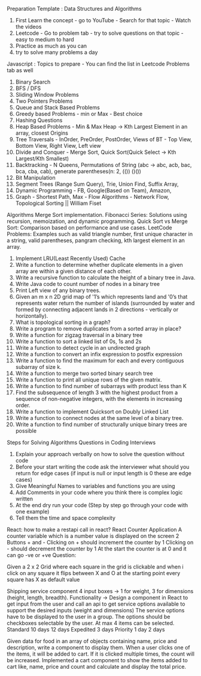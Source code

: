 Preparation Template : 
Data Structures and Algorithms 
1. First Learn the concept - go to YouTube - Search for that topic - Watch the videos 
2. Leetcode - Go to problem tab - try to solve questions on that topic - easy to medium to hard
3. Practice as much as you can 
4. try to solve many problems a day 

Javascript : 
Topics to prepare - You can find the list in Leetcode Problems tab as well 
1. Binary Search 
2. BFS / DFS 
3. Sliding Window Problems 
4. Two Pointers Problems 
5. Queue and Stack Based Problems  
6. Greedy based Problems  - min or Max - Best choice 
7. Hashing Questions 
8. Heap Based Problems - Min & Max Heap -> Kth Largest Element in an array, closest Origins 
9. Tree Traversals - InOrder, PreOrder, PostOrder, Views of BT - Top View, Bottom View, Right View, Left view 
10. Divide and Conquer - Merge Sort, Quick Sort(Quick Select -> Kth Largest/Kth Smallest)
11. Backtracking - N Queens, Permutations of String (abc -> abc, acb, bac, bca, cba, cab), generate parentheses(n: 2, (()) ()())
12. Bit Manipulation 
13. Segment Trees (Range Sum Query), Trie, Union Find, Suffix Array, 
14. Dynamic Programming - FB, Google(Based on Team), Amazon, 
15. Graph - Shortest Path, Max - Flow Algorithms - Network Flow, Topological Sorting || William Fiset 

Algorithms
Merge Sort implementation.
Fibonacci Series: Solutions using recursion, memoization, and dynamic programming.
Quick Sort vs Merge Sort: Comparison based on performance and use cases.
LeetCode Problems: Examples such as valid triangle number, first unique character in a string, valid parentheses, pangram checking, kth largest element in an array.
1.	 Implement LRU(Least Recently Used) Cache
2.	Write a function to determine whether duplicate elements in a given array are within a given distance of each other.
3.	Write a recursive function to calculate the height of a binary tree in Java.
4.	Write Java code to count number of nodes in a binary tree
5.	Print Left view of any binary trees.
6.	Given an m x n 2D grid map of '1’s which represents land and '0’s that represents water return the number of islands (surrounded by water and formed by connecting adjacent lands in 2 directions - vertically or horizontally).
7.	What is topological sorting in a graph?
8.	Write a program to remove duplicates from a sorted array in place?
9.	Write a function for zigzag traversal in a binary tree
10.	Write a function to sort a linked list of 0s, 1s and 2s
11.	Write a function to detect cycle in an undirected graph
12.	Write a function to convert an infix expression to postfix expression
13.	Write a function to find the maximum for each and every contiguous subarray of size k.
14.	Write a function to merge two sorted binary search tree
15.	Write a function to print all unique rows of the given matrix.
16.	Write a function to find number of subarrays with product less than K
17.	Find the subsequence of length 3 with the highest product from a sequence of non-negative integers, with the elements in increasing order.
18.	Write a function to implement Quicksort on Doubly Linked List
19.	Write a function to connect nodes at the same level of a binary tree.
20.	Write a function to find number of structurally unique binary trees are possible


Steps for Solving Algorithms Questions in Coding Interviews

1.  Explain your approach verbally on how to solve the question without code 
2.  Before your start writing the code ask the interviewer what should you return for edge cases (if input is null or input length is 0 these are edge cases)
3.  Give Meaningful Names to variables and functions you are using 
4.  Add Comments in your code where you think there is complex logic written 
5.  At the end dry run your code (Step by step go through your code with one example)
6.  Tell them the time and space complexity 


React:
how to make a restapi call in react?
React Counter Application 
A counter variable which is a number value is displayed on the screen
2 Buttons + and - 
Clicking on + should increment the counter by 1
Clicking on - should decrement the counter by 1
At the start the counter is at 0 and it can go -ve or +ve
Question:

Given a 2 x 2 Grid where each square in the grid is clickable and when i click on any square it flips between X and O 
at the starting point every square has X as default value 

Shipping service component
4 input boxes -> 1 for weight, 3 for dimensions (height, length, breadth).
Functionality ->
Design a component in React to get input from the user and call an api to get service options
available to support the desired inputs (weight and dimensions)
The service options have to be displayed to the user in a group. The options should be
checkboxes selectable by the user. At max 4 items can be selected.
Standard
10 days
12 days
Expedited
3 days
Priority
1 day
2 days


 Given data for food in an array of objects containing name, price and description, write a component to display them. When a user clicks one of the items, 
 it will be added to cart. If it is clicked multiple times, the count will be increased. Implemented a cart component to show the items added to cart like, 
 name, price and count and calculate and display the total price.
